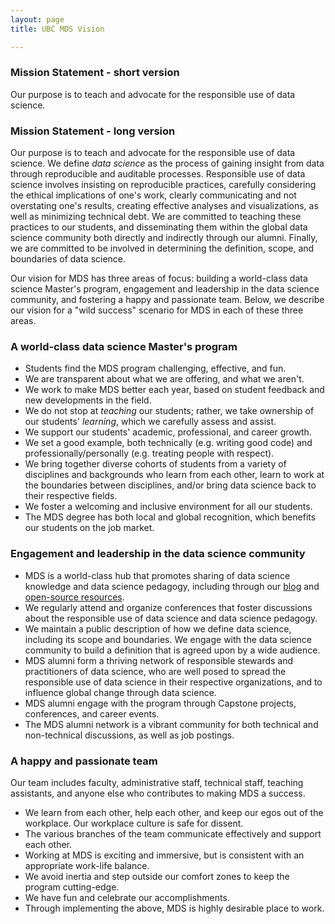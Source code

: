 ```yaml
---
layout: page
title: UBC MDS Vision

---
```


### Mission Statement - short version

Our purpose is to teach and advocate for the responsible use of data science.

### Mission Statement - long version

Our purpose is to teach and advocate for the responsible use of data science.
We define _data science_ as the process of gaining insight from data through reproducible and auditable processes. 
Responsible use of data science involves insisting on reproducible practices, carefully considering the ethical implications of one's work, clearly communicating and not overstating one's results, creating effective analyses and visualizations, as well as minimizing technical debt.
We are committed to teaching these practices to our students, and disseminating them within the global data science community both directly and indirectly through our alumni. Finally, we are committed to be involved in determining the definition, scope, and boundaries of data science. 

Our vision for MDS has three areas of focus: building a world-class data science Master's program, engagement and leadership in the data science community, and fostering a happy and passionate team. Below, we describe our vision for a "wild success" scenario for MDS in each of these three areas. 

### A world-class data science Master's program

- Students find the MDS program challenging, effective, and fun.
- We are transparent about what we are offering, and what we aren't.
- We work to make MDS better each year, based on student feedback and new developments in the field.
- We do not stop at _teaching_ our students; rather, we take ownership of our students' _learning_, which we carefully assess and assist.
- We support our students' academic, professional, and career growth.
- We set a good example, both technically (e.g. writing good code) and professionally/personally (e.g. treating people with respect).
- We bring together diverse cohorts of students from a variety of disciplines and backgrounds who learn from each other, learn to work at the boundaries between disciplines, and/or bring data science back to their respective fields.
- We foster a welcoming and inclusive environment for all our students. 
- The MDS degree has both local and global recognition, which benefits our students on the job market.

### Engagement and leadership in the data science community

- MDS is a world-class hub that promotes sharing of data science knowledge and data science pedagogy, including through our [blog](https://ubc-mds.github.io) and [open-source resources](https://github.com/ubc-mds/public).
- We regularly attend and organize conferences that foster discussions about the responsible use of data science and data science pedagogy.
- We maintain a public description of how we define data science, including its scope and boundaries. We engage with the data science community to build a definition that is agreed upon by a wide audience.
- MDS alumni form a thriving network of responsible stewards and practitioners of data science, who are well posed to spread the responsible use of data science in their respective organizations, and to influence global change through data science.
- MDS alumni engage with the program through Capstone projects, conferences, and career events.
- The MDS alumni network is a vibrant community for both technical and non-technical discussions, as well as job postings. 

### A happy and passionate team

Our team includes faculty, administrative staff, technical staff, teaching assistants, and anyone else who contributes to making MDS a success.

- We learn from each other, help each other, and keep our egos out of the workplace. Our workplace culture is safe for dissent.
- The various branches of the team communicate effectively and support each other.
- Working at MDS is exciting and immersive, but is consistent with an appropriate work-life balance. 
- We avoid inertia and step outside our comfort zones to keep the program cutting-edge.
- We have fun and celebrate our accomplishments.
- Through implementing the above, MDS is highly desirable place to work.
